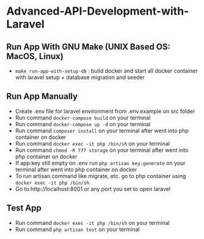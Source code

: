 # Advanced-API-Development-with-Laravel 

## Run App With GNU Make (UNIX Based OS: MacOS, Linux)

- `make run-app-with-setup-db` : build docker and start all docker container with laravel setup + database migration and seeder

## Run App Manually

- Create .env file for laravel environment from .env.example on src folder
- Run command ```docker-compose build``` on your terminal
- Run command ```docker-compose up -d``` on your terminal
- Run command ```composer install``` on your terminal after went into php container on docker
- Run command ```docker exec -it php /bin/sh``` on your terminal
- Run command ```chmod -R 777 storage``` on your terminal after went into php container on docker
- If app:key still empty on .env run ```php artisan key:generate``` on your terminal after went into php container on docker
- To run artisan command like migrate, etc. go to php container using ```docker exec -it php /bin/sh```
- Go to http://localhost:8001 or any port you set to open laravel


## Test App 

- Run command ```docker exec -it php /bin/sh``` on your terminal
- Run command ```php artisan test``` on your terminal



